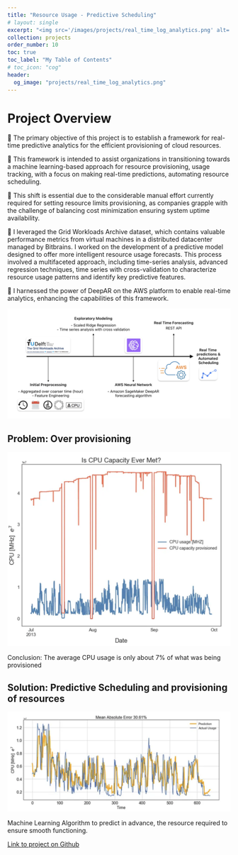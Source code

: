 ```yaml
---
title: "Resource Usage - Predictive Scheduling"
# layout: single
excerpt: "<img src='/images/projects/real_time_log_analytics.png' alt=''>"
collection: projects
order_number: 10
toc: true
toc_label: "My Table of Contents"
# toc_icon: "cog"
header: 
  og_image: "projects/real_time_log_analytics.png"
---
```


# Project Overview

📌 The primary objective of this project is to establish a framework for real-time predictive analytics for the efficient provisioning of cloud resources. 

📌 This framework is intended to assist organizations in transitioning towards a machine learning-based approach for resource provisioning, usage tracking, with a focus on making real-time predictions, automating resource scheduling.

📌 This shift is essential due to the considerable manual effort currently required for setting resource limits  provisioning, as companies grapple with the challenge of balancing cost minimization ensuring system uptime  availability.

📌 I leveraged the Grid Workloads Archive dataset, which contains valuable performance metrics from virtual machines in a distributed datacenter managed by Bitbrains. I worked on the development of a predictive model designed to offer more intelligent resource usage forecasts. This process involved a multifaceted approach, including time-series analysis, advanced regression techniques,  time series with cross-validation to characterize resource usage patterns and identify key predictive features.

📌 I harnessed the power of DeepAR on the AWS platform to enable real-time analytics, enhancing the capabilities of this framework.

<!-- > A brief aside on Git-speak: these periodic indented blocks will explain the terminology that Git uses to help you underst what each Git comm actually does.


To save yourself some time  do this faster, simply press <kbd>Ctrl</kbd>+<kbd>c</kbd>.[^2] -->

![](/images/posts/creating-website/p1_i1.png)

## Problem: Over provisioning

![](/images/posts/creating-website/p1_i2.png)

Conclusion: The average CPU usage is only about 7% of what was being provisioned

## Solution: Predictive Scheduling and provisioning of resources

![](/images/posts/creating-website/p1_i3.png)

Machine Learning Algorithm to predict in advance, the resource required to ensure smooth functioning.

[Link to project on Github](https://github.com/Gauthami25/Predictive-Forecasting/tree/main)



